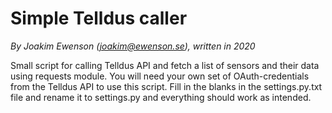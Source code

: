 # Simple Telldus caller
_By Joakim Ewenson (<joakim@ewenson.se>), written in 2020_

Small script for calling Telldus API and fetch a list of sensors and their data using requests module. You will need your own set of OAuth-credentials from the Telldus API to use this script. Fill in the blanks in the settings.py.txt file and rename it to settings.py and everything should work as intended.